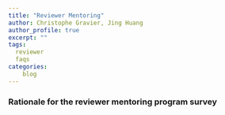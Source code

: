 ```yaml
---
title: "Reviewer Mentoring"
author: Christophe Gravier, Jing Huang
author_profile: true
excerpt: ""
tags:
  reviewer
  faqs
categories:
    blog
---
```


### Rationale for the reviewer mentoring program survey
